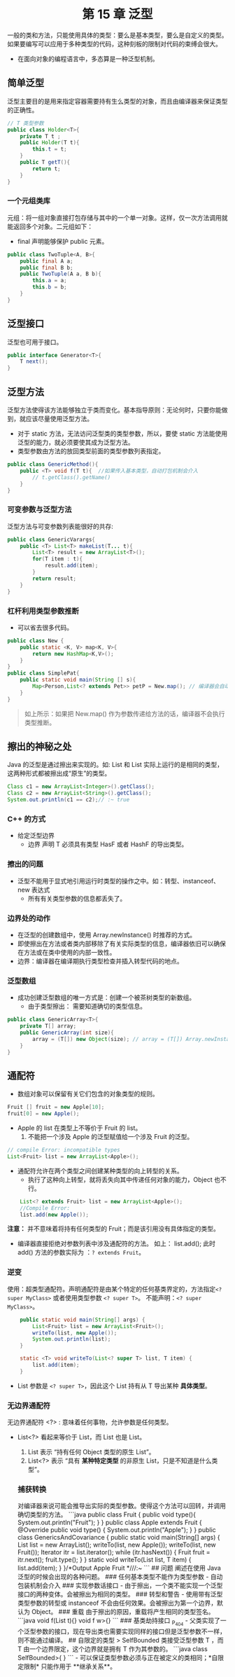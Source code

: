 # <center> 第 15 章 泛型 </center> 
一般的类和方法，只能使用具体的类型：要么是基本类型，要么是自定义的类型。如果要编写可以应用于多种类型的代码，这种刻板的限制对代码的束缚会很大。<br>
- 在面向对象的编程语言中，多态算是一种泛型机制。
## 简单泛型
泛型主要目的是用来指定容器需要持有生么类型的对象，而且由编译器来保证类型的正确性。
```java
// T 类型参数
public class Holder<T>{
    private T t ;
    public Holder(T t){
        this.t = t;
    }
    public T getT(){
        return t;
    }
}

```

### 一个元组类库
元组：将一组对象直接打包存储与其中的一个单一对象。这样，仅一次方法调用就能返回多个对象。二元组如下：
- final 声明能够保护 public 元素。
```java
public class TwoTuple<A, B>{
    public final A a;
    public final B b;
    public TwoTuple(A a, B b){
        this.a = a;
        this.b = b;
    }
}
```

## 泛型接口
泛型也可用于接口。
```java
public interface Generator<T>{
    T next();
}
```

## 泛型方法
泛型方法使得该方法能够独立于类而变化。基本指导原则：无论何时，只要你能做到，就应该尽量使用泛型方法。
- 对于 static 方法，无法访问泛型类的类型参数，所以，要使 static 方法能使用泛型的能力，就必须要使其成为泛型方法。
- 类型参数由方法的放回类型前面的类型参数列表指定。
```java
public class GenericMethod(){
    public <T> void f(T t){  //如果传入基本类型，自动打包机制会介入
        // t.getClass().getName()
    }
}

```
### 可变参数与泛型方法
泛型方法与可变参数列表能很好的共存:
```java
public class GenericVarargs{
    public <T> List<T> makeList(T... t){
        List<T> result = new ArrayList<T>();
        for(T item : t){
            result.add(item);
        }
        return result;
    }
}
```

### 杠杆利用类型参数推断
- 可以省去很多代码。
```java
public class New {
    public static <K, V> map<K, V>{
        return new HashMap<K,V>();
    }
}
public class SimplePat{
    public static void main(String [] s){
        Map<Person,List<? extends Pet>> petP = New.map(); // 编译器会自动推断数据类型。 
    }
}
```
> 如上所示：如果把 New.map() 作为参数传递给方法的话，编译器不会执行类型推断。

## 擦出的神秘之处
Java 的泛型是通过擦出来实现的。如: List<String> 和 List<Integer> 实际上运行的是相同的类型，这两种形式都被擦出成“原生”的类型。
```java
Class c1 = new ArrayList<Integer>().getClass();
Class c2 = new ArrayList<String>().getClass();
System.out.println(c1 == c2);// :~ true
```

### C++ 的方式
- 给定泛型边界
    - 边界 <T extends HasF> 声明 T 必须具有类型 HasF 或者 HashF 的导出类型。

### 擦出的问题
- 泛型不能用于显式地引用运行时类型的操作之中。如：转型、instanceof、new 表达式
    - 所有有关类型参数的信息都丢失了。
### 边界处的动作
- 在泛型的创建数组中，使用 Array.newInstance() 时推荐的方式。
- 即使擦出在方法或者类内部移除了有关实际类型的信息，编译器依旧可以确保在方法或在类中使用的内部一致性。
- 边界：编译器在编译期执行类型检查并插入转型代码的地点。  


### 泛型数组
- 成功创建泛型数组的唯一方式是：创建一个被茶树类型的新数组。
    - 由于类型擦出： 需要知道确切的类型信息。
```java
public class GenericArray<T>{
    private T[] array;
    public GenericArray(int size){
        array = (T[]) new Object(size); // array = (T[]) Array.newInstance(type, size); //: Class<T> type;
    }
}

```
## 通配符
- 数组对象可以保留有关它们包含的对象类型的规则。
```java
Fruit [] fruit = new Apple[10];
fruit[0] = new Apple();
```

- Apple 的 list 在类型上不等价于 Fruit 的 list。
    1. 不能把一个涉及 Apple 的泛型赋值给一个涉及 Fruit 的泛型。
```java
// compile Error: incompatible types
List<Fruit> list = new ArrayList<Apple>(); 

```
- 通配符允许在两个类型之间创建某种类型的向上转型的关系。
    - 执行了这种向上转型，就将丢失向其中传递任何对象的能力，Object 也不行。
```java
    List<? extends Fruit> list = new ArrayList<Apple>(); 
    //Compile Error: 
    list.add(new Apple()); 
```
**注意：** 并不意味着将持有任何类型的 Fruit；而是该引用没有具体指定的类型。
- 编译器直接拒绝对参数列表中涉及通配符的方法。 如上： list.add(); 此时 add() 方法的参数实际为 ：`? extends Fruit`。

### 逆变
使用：超类型通配符。声明通配符是由某个特定的任何基类界定的，方法指定`<? super MyClass>` 或者使用类型参数 `<? super T>`。 不能声明：`<? super MyClass>`。
```java
    public static void main(String[] args) {
        List<Fruit> list = new ArrayList<Fruit>();
        writeTo(list, new Apple());
        System.out.println(list);
    }

    static <T> void writeTo(List<? super T> list, T item) {
        list.add(item);
    }
```
- List 参数是 `<? super T>`，因此这个 List 持有从 T 导出某种 **具体类型**。 

### 无边界通配符
无边界通配符 <?> : 意味着任何事物，允许参数是任何类型。
- List<?> 看起来等价于 List<Object>，而 List 也是 List<Object>。
    1. List 表示 “持有任何 Object 类型的原生 List”。
    2. List<?> 表示 “具有 **某种特定类型** 的非原生 List，只是不知道是什么类型”。

### 捕获转换
<?> 对编译器来说可能会推导出实际的类型参数。使得这个方法可以回转，并调用确切类型的方法。

```java
public class Fruit {
    public void type(){
        System.out.println("Fruit");
    }
}

public class Apple extends Fruit {
    @Override
    public void type() {
        System.out.println("Apple");
    }
}

public class GenericsAndCovariance {
    public static void main(String[] args) {
        List<Fruit> list = new ArrayList<Fruit>();
        writeTo(list, new Apple());
        writeTo(list, new Fruit());
        Iterator<Fruit> itr = list.iterator();
        while (itr.hasNext()) {
            Fruit fruit = itr.next();
            fruit.type();
        }
    }

    static <T> void writeTo(List<? super T> list, T item) {
        list.add(item);
    }
}/*Output

Apple
Fruit
*///:~

```

## 问题
阐述在使用 Java 泛型的时候会出现的各种问题。

### 任何基本类型不能作为类型参数
- 自动包装机制会介入

### 实现参数话接口
- 由于擦出，一个类不能实现一个泛型接口的两种变体。会被擦出为相同的类型。

### 转型和警告
- 使用带有泛型类型参数的转型或 instanceof 不会由任何效果。会被擦出为第一个边界，默认为 Object。

### 重载
由于擦出的原因，重载将产生相同的类型签名。
```java
void f(List<T> t){}
void f<List<W> w>{}
```
### 基类劫持接口 <sub>P<sub>404</sub></sub>
- 父类实现了一个泛型参数的接口，现在导出类也需要实现同样的接口但是泛型参数不一样，则不能通过编译。

## 自限定的类型
> SelfBounded 类接受泛型参数 T ，而 T 由一个边界限定，这个边界就是拥有 T 作为其参数的。
```java
 class SelfBounded<T extends SelfBounded<T>>{

 }
```

- 可以保证类型参数必须与正在被定义的类相同；*自限定限制* 只能作用于 **继承关系**。